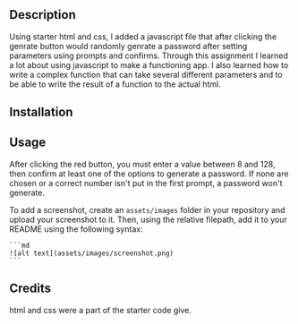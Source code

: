 # <Password-Generator>

## Description
Using starter html and css, I added a javascript file that after clicking the genrate button would randomly genrate a password after setting parameters using prompts and confirms. Through this assignment I learned a lot about using javascript to make a functioning app. I also learned how to write a complex function that can take several different parameters and to be able to write the result of a function to the actual html.


## Installation


## Usage

After clicking the red button, you must enter a value between 8 and 128, then confirm at least one of the options to generate a password. If none are chosen or a correct number isn't put in the first prompt, a password won't generate.

To add a screenshot, create an `assets/images` folder in your repository and upload your screenshot to it. Then, using the relative filepath, add it to your README using the following syntax:

    ```md
    ![alt text](assets/images/screenshot.png)
    ```

## Credits
html and css were a part of the starter code give. 


